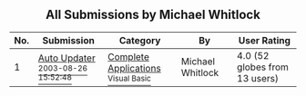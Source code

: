 ﻿<div align="center">

## All Submissions by Michael Whitlock

</div>

No.  | Submission | Category | By   | User Rating
---- | ---------- | -------- | ---- | -----------
1 | [Auto Updater<br /><sup>2003-08-26 15:52:48</sup>](https://github.com/Planet-Source-Code/michael-whitlock-auto-updater__1-45859) | [Complete Applications<br /><sup>Visual Basic</sup>](../ByCategory/complete-applications__1-27.md) | Michael Whitlock | 4.0 (52 globes from 13 users)
